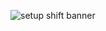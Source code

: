 ![setup shift banner](https://github.com/elfalehed/setup-shift/blob/main/wesbite/public/Setup%20Shift.png)

